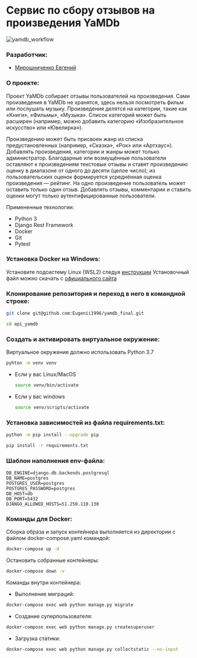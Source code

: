 # Сервис по сбору отзывов на произведения YaMDb

![yamdb_workflow](https://github.com/Eugenii1996/yamdb_final/actions/workflows/yamdb_workflow.yml/badge.svg)

### Разработчик:

 - [Мирошниченко Евгений](https://github.com/Eugenii1996)

### О проекте:

Проект YaMDb собирает отзывы пользователей на произведения. Сами произведения в YaMDb не хранятся, здесь нельзя посмотреть фильм или послушать музыку.
Произведения делятся на категории, такие как «Книги», «Фильмы», «Музыка». Список категорий может быть расширен (например, можно добавить категорию «Изобразительное искусство» или «Ювелирка»).

Произведению может быть присвоен жанр из списка предустановленных (например, «Сказка», «Рок» или «Артхаус»).
Добавлять произведения, категории и жанры может только администратор.
Благодарные или возмущённые пользователи оставляют к произведениям текстовые отзывы и ставят произведению оценку в диапазоне от одного до десяти (целое число); из пользовательских оценок формируется усреднённая оценка произведения — рейтинг. На одно произведение пользователь может оставить только один отзыв.
Добавлять отзывы, комментарии и ставить оценки могут только аутентифицированные пользователи.

Примененные технологии:
 - Python 3
 - Django Rest Framework
 - Docker
 - Git
 - Pytest

### Установка Docker на Windows:

Установите подсистему Linux (WSL2) следуя [инструкции](https://docs.microsoft.com/ru-ru/windows/wsl/install)
Установочный файл можно скачать с [официального сайта](https://www.docker.com/products/docker-desktop/)

### Клонирование репозитория и переход в него в командной строке:

```bash
git clone git@github.com:Eugenii1996/yamdb_final.git
```

```bash
cd api_yamdb
```

### Cоздать и активировать виртуальное окружение:

Виртуальное окружение должно использовать Python 3.7

```bash
pyhton -m venv venv
```

* Если у вас Linux/MacOS

    ```bash
    source venv/bin/activate
    ```

* Если у вас windows

    ```bash
    source venv/scripts/activate
    ```

### Установка зависимостей из файла requirements.txt:

```bash
python -m pip install --upgrade pip
```

```bash
pip install -r requirements.txt
```

### Шаблон наполнения env-файла:

```
DB_ENGINE=django.db.backends.postgresql
DB_NAME=postgres
POSTGRES_USER=postgres
POSTGRES_PASSWORD=postgres
DB_HOST=db
DB_PORT=5432
DJANGO_ALLOWED_HOSTS=51.250.110.130
```

### Команды для Docker:

Сборка образа и запуск контейнера выполняется из директории с файлом docker-compose.yaml командой:

```bash
docker-compose up -d
```

Остановить собранные контейнеры:

```bash
docker-compose down -v
```

Команды внутри контейнера:

  - Выполнение миграций:

```bash
docker-compose exec web python manage.py migrate
```

  - Создание суперпользователя:

```bash
docker-compose exec web python manage.py createsuperuser
```

  - Загрузка статики:

```bash
docker-compose exec web python manage.py collectstatic --no-input 
```
